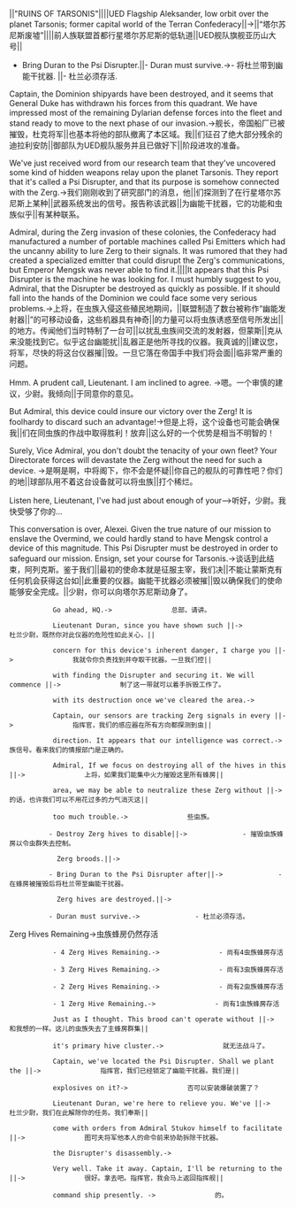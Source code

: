 ||"RUINS OF TARSONIS"||||UED Flagship Aleksander, low orbit over the planet Tarsonis; former capital world of the Terran Confederacy||->||“塔尔苏尼斯废墟”||||前人族联盟首都行星塔尔苏尼斯的低轨道||UED舰队旗舰亚历山大号||

- Bring Duran to the Psi Disrupter.||- Duran must survive.->- 将杜兰带到幽能干扰器. ||- 杜兰必须存活.

Captain, the Dominion shipyards have been destroyed, and it seems that General Duke has withdrawn his forces from this quadrant. We have impressed most of the remaining Dylarian defense forces into the fleet and stand ready to move to the next phase of our invasion.->舰长，帝国船厂已被摧毁，杜克将军||也基本将他的部队撤离了本区域。我||们征召了绝大部分残余的迪拉利安防||御部队为UED舰队服务并且已做好下||阶段进攻的准备。

We've just received word from our research team that they've uncovered some kind of hidden weapons relay upon the planet Tarsonis. They report that it's called a Psi Disrupter, and that its purpose is somehow connected with the Zerg.->我们刚刚收到了研究部门的消息，他||们探测到了在行星塔尔苏尼斯上某种||武器系统发出的信号。报告称该武器||为幽能干扰器，它的功能和虫族似乎||有某种联系。

Admiral, during the Zerg invasion of these colonies, the Confederacy had manufactured a number of portable machines called Psi Emitters which had the uncanny ability to lure Zerg to their signals. It was rumored that they had created a specialized emitter that could disrupt the Zerg's communications, but Emperor Mengsk was never able to find it.||||It appears that this Psi Disrupter is the machine he was looking for. I must humbly suggest to you, Admiral, that the Disrupter be destroyed as quickly as possible. If it should fall into the hands of the Dominion we could face some very serious problems.->上将，在虫族入侵这些殖民地期间，||联盟制造了数台被称作“幽能发射器||”的可移动设备，这些机器具有神奇||的力量可以将虫族诱惑至信号所发出||的地方。传闻他们当时特制了一台可||以扰乱虫族间交流的发射器，但蒙斯||克从来没能找到它。似乎这台幽能扰||乱器正是他所寻找的仪器。我真诚的||建议您，将军，尽快的将这台仪器摧||毁。一旦它落在帝国手中我们将会面||临非常严重的问题。

Hmm. A prudent call, Lieutenant. I am inclined to agree. ->嗯。一个审慎的建议，少尉。我倾向||于同意你的意见。

But Admiral, this device could insure our victory over the Zerg! It is foolhardy to discard such an advantage!->但是上将，这个设备也可能会确保我||们在同虫族的作战中取得胜利！放弃||这么好的一个优势是相当不明智的！

Surely, Vice Admiral, you don't doubt the tenacity of your own fleet? Your Directorate forces will devastate the Zerg without the need for such a device. ->是啊是啊，中将阁下，你不会是怀疑||你自己的舰队的可靠性吧？你们的地||球部队用不着这台设备就可以将虫族||打个稀烂。

Listen here, Lieutenant, I've had just about enough of your-->听好，少尉。我快受够了你的…

This conversation is over, Alexei. Given the true nature of our mission to enslave the Overmind, we could hardly stand to have Mengsk control a device of this magnitude. This Psi Disrupter must be destroyed in order to safeguard our mission. Ensign, set your course for Tarsonis.->谈话到此结束，阿列克斯。鉴于我们||最初的使命本就是征服主宰，我们决||不能让蒙斯克有任何机会获得这台如||此重要的仪器。幽能干扰器必须被摧||毁以确保我们的使命能够安全完成。||少尉，你可以向塔尔苏尼斯动身了。

               Go ahead, HQ.->               总部，请讲。

               Lieutenant Duran, since you have shown such ||->               杜兰少尉，既然你对此仪器的危险性如此关心，||

               concern for this device's inherent danger, I charge you ||->               我就令你负责找到并夺取干扰器。一旦我们控||

               with finding the Disrupter and securing it. We will commence ||->               制了这一带就可以着手拆毁工作了。

               with its destruction once we've cleared the area.->               

               Captain, our sensors are tracking Zerg signals in every ||->               指挥官，我们的感应器在所有方向都探测到虫||

               direction. It appears that our intelligence was correct.->               族信号。看来我们的情报部门是正确的。

               Admiral, If we focus on destroying all of the hives in this ||->               上将，如果我们能集中火力摧毁这里所有蜂房||

               area, we may be able to neutralize these Zerg without ||->               的话，也许我们可以不用花过多的力气消灭这||

               too much trouble.->               些虫族。

              - Destroy Zerg hives to disable||->              - 摧毁虫族蜂房以令虫群失去控制。

                Zerg broods.||->                

              - Bring Duran to the Psi Disrupter after||->              - 在蜂房被摧毁后将杜兰带至幽能干扰器。

                Zerg hives are destroyed.||->                

              - Duran must survive.->              - 杜兰必须存活。

Zerg Hives Remaining->虫族蜂房仍然存活

               - 4 Zerg Hives Remaining.->               - 尚有4虫族蜂房存活

               - 3 Zerg Hives Remaining.->               - 尚有3虫族蜂房存活

               - 2 Zerg Hives Remaining.->               - 尚有2虫族蜂房存活

               - 1 Zerg Hive Remaining.->               - 尚有1虫族蜂房存活

               Just as I thought. This brood can't operate without ||->               和我想的一样。这儿的虫族失去了主蜂房群集||

               it's primary hive cluster.->               就无法战斗了。

               Captain, we've located the Psi Disrupter. Shall we plant the ||->               指挥官，我们已经锁定了幽能干扰器。我们是||

               explosives on it?->               否可以安装爆破装置了？

               Lieutenant Duran, we're here to relieve you. We've ||->               杜兰少尉，我们在此解除你的任务。我们奉斯||

               come with orders from Admiral Stukov himself to facilitate ||->               图可夫将军他本人的命令前来协助拆除干扰器。

               the Disrupter's disassembly.->               

               Very well. Take it away. Captain, I'll be returning to the ||->               很好。拿去吧。指挥官，我会马上返回指挥舰||

               command ship presently. ->               的。

